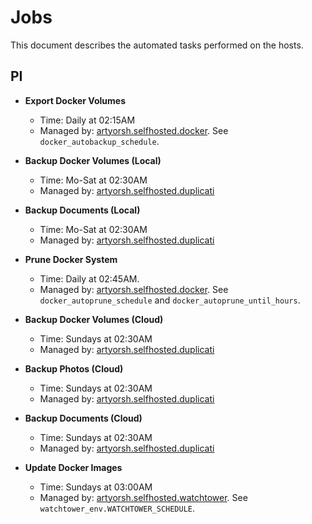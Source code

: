 # Jobs

This document describes the automated tasks performed on the hosts.

## PI

- **Export Docker Volumes**

  - Time: Daily at 02:15AM
  - Managed by: [artyorsh.selfhosted.docker](https://github.com/artyorsh/ansible-collection-selfhosted/tree/master/roles/docker). See `docker_autobackup_schedule`.

- **Backup Docker Volumes (Local)**

  - Time: Mo-Sat at 02:30AM
  - Managed by: [artyorsh.selfhosted.duplicati](https://github.com/artyorsh/ansible-collection-selfhosted/tree/master/roles/duplicati)

- **Backup Documents (Local)**

  - Time: Mo-Sat at 02:30AM
  - Managed by: [artyorsh.selfhosted.duplicati](https://github.com/artyorsh/ansible-collection-selfhosted/tree/master/roles/duplicati)

- **Prune Docker System**

  - Time: Daily at 02:45AM.
  - Managed by: [artyorsh.selfhosted.docker](https://github.com/artyorsh/ansible-collection-selfhosted/tree/master/roles/docker). See `docker_autoprune_schedule` and `docker_autoprune_until_hours`.

- **Backup Docker Volumes (Cloud)**

  - Time: Sundays at 02:30AM
  - Managed by: [artyorsh.selfhosted.duplicati](https://github.com/artyorsh/ansible-collection-selfhosted/tree/master/roles/duplicati)

- **Backup Photos (Cloud)**

  - Time: Sundays at 02:30AM
  - Managed by: [artyorsh.selfhosted.duplicati](https://github.com/artyorsh/ansible-collection-selfhosted/tree/master/roles/duplicati)

- **Backup Documents (Cloud)**

  - Time: Sundays at 02:30AM
  - Managed by: [artyorsh.selfhosted.duplicati](https://github.com/artyorsh/ansible-collection-selfhosted/tree/master/roles/duplicati)

- **Update Docker Images**

  - Time: Sundays at 03:00AM
  - Managed by: [artyorsh.selfhosted.watchtower](https://github.com/artyorsh/ansible-collection-selfhosted/tree/master/roles/watchtower). See `watchtower_env.WATCHTOWER_SCHEDULE`.
